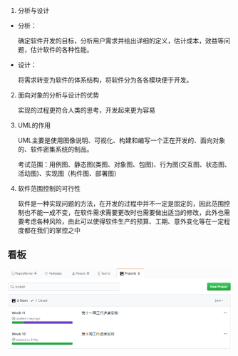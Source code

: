 1. 分析与设计
+ 分析：

    确定软件开发的目标，分析用户需求并给出详细的定义，估计成本，效益等问题，估计软件的各种性能。
+ 设计：

    将需求转变为软件的体系结构，将软件分为各各模块便于开发。

2. 面向对象的分析与设计的优势

    实现的过程更符合人类的思考，开发起来更为容易

3. UML的作用

    UML主要是使用图像说明、可视化、构建和编写一个正在开发的、面向对象的、软件密集系统的制品。

    考试范围：用例图、静态图(类图、对象图、包图)、行为图(交互图、状态图、活动图)、实现图（构件图、部署图）

4. 软件范围控制的可行性

    软件是一种实现问题的方法，在开发的过程中并不一定是固定的，因此范围控制也不能一成不变，在软件需求需要更改时也需要做出适当的修改，此外也需要考虑各种风险，由此可以使得软件生产的预算、工期、意外变化等在一定程度都在我们的掌控之中

## 看板
![看板](https://raw.githubusercontent.com/SO4P/SSAD_HW2/master/%E7%9C%8B%E6%9D%BF.PNG)
